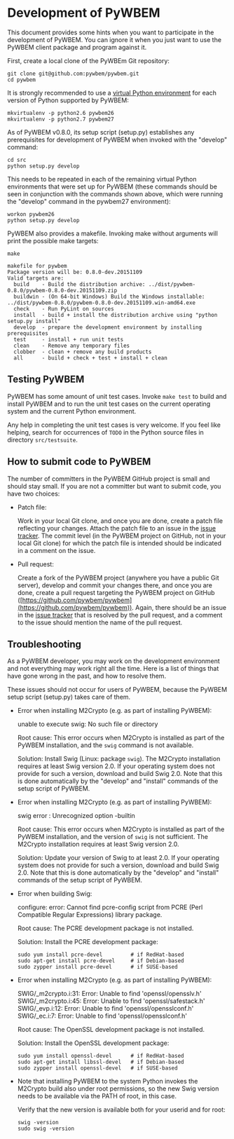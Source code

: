 Development of PyWBEM
=====================

This document provides some hints when you want to participate in the
development of PyWBEM. You can ignore it when you just want to use the PyWBEM
client package and program against it.

First, create a local clone of the PyWBEm Git repository:

    git clone git@github.com:pywbem/pywbem.git
    cd pywbem

It is strongly recommended to use a
[virtual Python environment](http://docs.python-guide.org/en/latest/dev/virtualenvs/)
for each version of Python supported by PyWBEM:

    mkvirtualenv -p python2.6 pywbem26
    mkvirtualenv -p python2.7 pywbem27

As of PyWBEM v0.8.0, its setup script (setup.py) establishes any
prerequisites for development of PyWBEM when invoked with the "develop" command:

    cd src
    python setup.py develop

This needs to be repeated in each of the remaining virtual Python environments
that were set up for PyWBEM (these commands should be seen in conjunction with
the commands shown above, which were running the "develop" command in the
pywbem27 environment):

    workon pywbem26
    python setup.py develop

PyWBEM also provides a makefile. Invoking make without arguments will print
the possible make targets:

    make

    makefile for pywbem
    Package version will be: 0.8.0-dev.20151109
    Valid targets are:
      build    - Build the distribution archive: ../dist/pywbem-0.8.0/pywbem-0.8.0-dev.20151109.zip
      buildwin - (On 64-bit Windows) Build the Windows installable: ../dist/pywbem-0.8.0/pywbem-0.8.0-dev.20151109.win-amd64.exe
      check    - Run PyLint on sources
      install  - build + install the distribution archive using "python setup.py install"
      develop  - prepare the development environment by installing prerequisites
      test     - install + run unit tests
      clean    - Remove any temporary files
      clobber  - clean + remove any build products
      all      - build + check + test + install + clean

Testing PyWBEM
--------------

PyWBEM has some amount of unit test cases. Invoke `make test` to build and
install PyWBEM and to run the unit test cases on the current operating system
and the current Python environment.

Any help in completing the unit test cases is very welcome. If you feel like
helping, search for occurrences of `TODO` in the Python source files in
directory `src/testsuite`.

How to submit code to PyWBEM
----------------------------

The number of committers in the PyWBEM GitHub project is small and should stay
small. If you are not a committer but want to submit code, you have two
choices:

* Patch file:

  Work in your local Git clone, and once you are done, create a patch file
  reflecting your changes. Attach the patch file to an issue in the
  [issue tracker](https://github.com/pywbem/pywbem/issues).
  The commit level (in the PyWBEM project on GitHub, not in your local Git
  clone) for which the patch file is intended should be indicated in a
  comment on the issue.

* Pull request:

  Create a fork of the PyWBEM project (anywhere you have a public Git server),
  develop and commit your changes there, and once you are done, create a pull
  request targeting the PyWBEM project on GitHub
  ([https://github.com/pywbem/pywbem](https://github.com/pywbem/pywbem)).
  Again, there should be an issue in the
  [issue tracker](https://github.com/pywbem/pywbem/issues)
  that is resolved by the pull request, and a comment to the issue should
  mention the name of the pull request.

Troubleshooting
---------------

As a PyWBEM developer, you may work on the development environment and not
everything may work right all the time. Here is a list of things that have
gone wrong in the past, and how to resolve them.

These issues should not occur for users of PyWBEM, because the PyWBEM setup
script (setup.py) takes care of them.

* Error when installing M2Crypto (e.g. as part of installing PyWBEM):

  unable to execute swig: No such file or directory

  Root cause: This error occurs when M2Crypto is installed as part of the PyWBEM
  installation, and the `swig` command is not available.

  Solution: Install Swig (Linux: package `swig`). The M2Crypto
  installation requires at least Swig version 2.0. If your operating
  system does not provide for such a version, download and build Swig 2.0.
  Note that this is done automatically by the "develop" and "install" commands
  of the setup script of PyWBEM.

* Error when installing M2Crypto (e.g. as part of installing PyWBEM):

  swig error : Unrecognized option -builtin

  Root cause: This error occurs when M2Crypto is installed as part of the PyWBEM
  installation, and the version of `swig` is not sufficient. The M2Crypto
  installation requires at least Swig version 2.0.

  Solution: Update your version of Swig to at least 2.0. If your operating
  system does not provide for such a version, download and build Swig 2.0.
  Note that this is done automatically by the "develop" and "install" commands
  of the setup script of PyWBEM.

* Error when building Swig:

  configure: error: Cannot find pcre-config script from PCRE (Perl Compatible
  Regular Expressions) library package.

  Root cause: The PCRE development package is not installed.

  Solution: Install the PCRE development package:

      sudo yum install pcre-devel         # if RedHat-based
      sudo apt-get install pcre-devel     # if Debian-based
      sudo zypper install pcre-devel      # if SUSE-based

* Error when installing M2Crypto (e.g. as part of installing PyWBEM):

  SWIG/_m2crypto.i:31: Error: Unable to find 'openssl/opensslv.h'<br/>
  SWIG/_m2crypto.i:45: Error: Unable to find 'openssl/safestack.h'<br/>
  SWIG/_evp.i:12: Error: Unable to find 'openssl/opensslconf.h'<br/>
  SWIG/_ec.i:7: Error: Unable to find 'openssl/opensslconf.h'

  Root cause: The OpenSSL development package is not installed.

  Solution: Install the OpenSSL development package:

      sudo yum install openssl-devel      # if RedHat-based
      sudo apt-get install libssl-devel   # if Debian-based
      sudo zypper install openssl-devel   # if SUSE-based

* Note that installing PyWBEM to the system Python invokes the M2Crypto build
  also under root permissions, so the new Swig version needs to be available
  via the PATH of root, in this case.

  Verify that the new version is available both for your userid and for root:

      swig -version
      sudo swig -version
